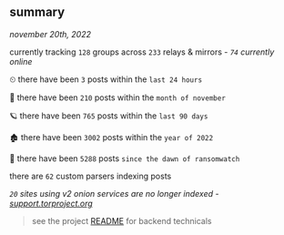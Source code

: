 
## summary
_november 20th, 2022_

currently tracking `128` groups across `233` relays & mirrors - _`74` currently online_

⏲ there have been `3` posts within the `last 24 hours`

🦈 there have been `210` posts within the `month of november`

🪐 there have been `765` posts within the `last 90 days`

🏚 there have been `3002` posts within the `year of 2022`

🦕 there have been `5288` posts `since the dawn of ransomwatch`

there are `62` custom parsers indexing posts

_`20` sites using v2 onion services are no longer indexed - [support.torproject.org](https://support.torproject.org/onionservices/v2-deprecation/)_

> see the project [README](https://github.com/joshhighet/ransomwatch#ransomwatch--) for backend technicals
